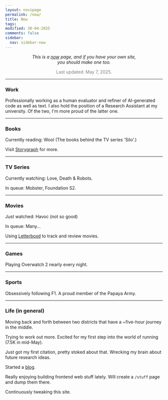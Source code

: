 ```yaml
---
layout: novipage
permalink: /now/
title: Now
tags: 
modified: 30-04-2025
comments: false
sidebar:
  nav: sidebar-now
---
```



<p style="text-align:center;"><em>This is a <a href="https://nownownow.com/" target="_blank">now</a> page, and if you have your own site, <br> you should make one too.</em></p>



<p style="text-align:center; color:gray">Last updated: May 7, 2025.</p>

---

### Work

Professionally working as a human evaluator and refiner of AI-generated code as well as text. I also hold the position of a Research Assistant at my university. Of the two, I'm more proud of the latter one.

---

### Books

Currently reading: Wool (The books behind the TV series 'Silo'.)

<!-- In queue:  -->

Visit [Storygraph](https://app.thestorygraph.com/profile/shafayet_rajit) for more.

---

### TV Series 

Currently watching: Love, Death & Robots. 

In queue: Mobster, Foundation S2. 

---

### Movies

Just watched: Havoc (not so good)

In queue: Many... 

Using [Letterboxd](https://letterboxd.com/shafayet_rajit/) to track and review movies. 

---

### Games

Playing Overwatch 2 nearly every night. 

---

### Sports

Obsessively following F1. A proud member of the Papaya Army.

---

### Life (in general)

Moving back and forth between two districts that have a ~five-hour journey in the middle. 

Trying to work out more. Excited for my first step into the world of running (7.5K in mid-May).

Just got my first citation, pretty stoked about that. Wrecking my brain about future research ideas. 

Started a <a href="https://synapse-story.netlify.app" target="_blank">blog</a>. 

Really enjoying building frontend web stuff lately. Will create a `/stuff` page and dump them there. 

Continuously tweaking this site.





